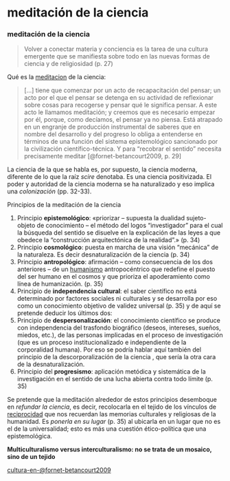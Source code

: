 # meditación de la ciencia

### meditación de la ciencia

 >
 > Volver a conectar materia y conciencia es la tarea de una
 > cultura emergente que se manifiesta sobre todo en las nuevas formas de ciencia y de religiosidad (p. 27)

Qué es la [meditacion](meditacion.md) de la ciencia:

 >
 > [...] tiene que comenzar por un acto de recapacitación del pensar; un acto por el que el pensar se detenga en su actividad de reflexionar sobre cosas para recogerse y pensar qué le significa pensar. A este acto le llamamos meditación; y creemos que es necesario empezar por él, porque, como decíamos, el pensar ya no piensa. Está atrapado en un engranje de producción instrumental de saberes que en nombre del desarrollo y del progreso lo obliga a entenderse en términos de una función del sistema epistemológico sancionado por la civilización científico-técnica. Y para “recobrar el sentido” necesita precisamente meditar [@fornet-betancourt2009, p. 29]

La ciencia de la que se habla es, por supuesto, la ciencia moderna, diferente de lo que la raíz *scire* denotaba. Es una ciencia positivizada. El poder y autoridad de la ciencia moderna se ha naturalizado y eso implica una *colonización* (pp. 32-33).

Principios de la meditación de la ciencia

1. Principio **epistemológico**: «priorizar – supuesta la dualidad sujeto-objeto de conocimiento – el método del logos “investigador” para el cual la búsqueda del sentido se disuelve en la explicación de las leyes a que obedece la “construcción arquitectónica de la realidad”.» (p. 34)
1. Principio **cosmológico**: puesta en marcha de una visión “mecánica” de la naturaleza. Es decir desnaturalización de la ciencia (p. 34)
1. Principio **antropológico**: afirmación – como consecuencia de los dos anteriores – de un [humanismo](humanismo.md) antropocéntrico que redefine el puesto del ser humano en el cosmos y que prioriza el apoderamiento como línea de humanización. (p. 35)
1. Principio de **independencia cultural**: el saber científico no está determinado por factores sociales ni culturales y se desarrolla por eso como un conocimiento objetivo de validez universal (p. 35) y de aquí se pretende deducir los últimos dos:
1. Principio de **despersonalización**: el conocimiento científico se produce con independencia del trasfondo biográfico (deseos, intereses, sueños, miedos, etc.), de las personas implicadas en el proceso de investigación (que es un proceso institucionalizado e independiente de la corporalidad humana). Por eso se podría hablar aquí también del principio de la descorporalización de la ciencia , que sería la otra cara de la desnaturalización.
1. Principio del **progresismo**: aplicación metódica y sistemática de la investigación en el sentido de una lucha abierta contra todo límite (p. 35)

Se pretende que la meditación alrededor de estos principios desemboque en *refundar la ciencia*, es decir, recolocarla en el tejido de los vínculos de [reciprocidad](reciprocidad.md) que nos recuerdan las memorias culturales y religiosas de la humanidad. Es *ponerla en su lugar* (p. 35) al ubicarla en un lugar que no es el de la universalidad; esto es más una cuestión ético-política que una epistemológica.

**Multiculturalismo versus interculturalismo: no se trata de un mosaico, sino de un tejido**

[cultura-en-@fornet-betancourt2009](cultura-en-@fornet-betancourt2009.md)
